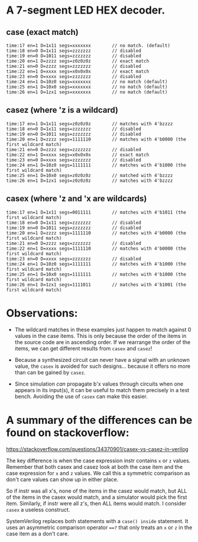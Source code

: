 # A 7-segment LED HEX decoder.


## case (exact match)
```
time:17 en=1 D=1x11 segs=xxxxxxx		// no match. (default)
time:18 en=0 D=1x11 segs=zzzzzzz		// disabled
time:19 en=0 D=1011 segs=zzzzzzz		// disabled
time:20 en=1 D=zzzz segs=z0z0z0z		// exact match
time:21 en=0 D=zzzz segs=zzzzzzz		// disabled
time:22 en=1 D=xxxx segs=x0x0x0x		// exact match
time:23 en=0 D=xxxx segs=zzzzzzz		// disabled
time:24 en=1 D=10z0 segs=xxxxxxx		// no match (default)
time:25 en=1 D=10x0 segs=xxxxxxx		// no match (default)
time:26 en=1 D=1zx1 segs=xxxxxxx		// no match (default)
```

## casez (where 'z is a wildcard)
```
time:17 en=1 D=1x11 segs=z0z0z0z		// matches with 4'bzzzz
time:18 en=0 D=1x11 segs=zzzzzzz		// disabled
time:19 en=0 D=1011 segs=zzzzzzz		// disabled
time:20 en=1 D=zzzz segs=1111110		// matches with 4'b0000 (the first wildcard match)
time:21 en=0 D=zzzz segs=zzzzzzz		// disabled
time:22 en=1 D=xxxx segs=x0x0x0x		// exact match
time:23 en=0 D=xxxx segs=zzzzzzz		// disabled
time:24 en=1 D=10z0 segs=1111111		// matches with 4'b1000 (the first wildcard match)
time:25 en=1 D=10x0 segs=z0z0z0z		// matched with 4'bzzzz
time:26 en=1 D=1zx1 segs=z0z0z0z		// matches with 4'bzzzz
```

## casex (where 'z and 'x are wildcards)
```
time:17 en=1 D=1x11 segs=0011111		// matches with 4'b1011 (the first wildcard match)
time:18 en=0 D=1x11 segs=zzzzzzz		// disabled
time:19 en=0 D=1011 segs=zzzzzzz		// disabled
time:20 en=1 D=zzzz segs=1111110		// matches with 4'b0000 (the first wildcard match)
time:21 en=0 D=zzzz segs=zzzzzzz		// disabled
time:22 en=1 D=xxxx segs=1111110		// matches with 4'b0000 (the first wildcard match)
time:23 en=0 D=xxxx segs=zzzzzzz		// disabled
time:24 en=1 D=10z0 segs=1111111		// matches with 4'b1000 (the first wildcard match)
time:25 en=1 D=10x0 segs=1111111		// matches with 4'b1000 (the first wildcard match)
time:26 en=1 D=1zx1 segs=1111011		// matches with 4'b1001 (the first wildcard match)
```

# Observations:

- The wildcard matches in these examples just happen to match against 
0 values in the case items.  This is only because the order of the items
in the source code are in ascending order.  If we rearrange the order of
the items, we can get different results from `casex` and `casez`!

- Because a synthesized circuit can never have a signal with an unknown
value, the `casex` is avoided for such designs... because it offers no 
more than can be gained by `casez`.

- Since simulation *can* propagate b'x values through circuits when one
appears in its input(s), it can be useful to match them precisely in a
test bench.  Avoiding the use of `casex` can make this easier.


# A summary of the differences can be found on stackoverflow:

https://stackoverflow.com/questions/34370901/casex-vs-casez-in-verilog

The key difference is when the case expression instr contains `x` or `z` values. 
Remember that both casex and casez look at both the case item and the case 
expression for `x` and `z` values. We call this a symmetric comparison as don't 
care values can show up in either place.

So if instr was all x's, none of the items in the casez would match, but ALL 
of the items in the casex would match, and a simulator would pick the first item. 
Similarly, if instr were all z's, then ALL items would match. I consider 
`casex` a useless construct.

SystemVerilog replaces both statements with a `case() inside` statement. 
It uses an asymmetric comparison operator `==?` that only treats an `x` or 
`z` in the case item as a don't care.

